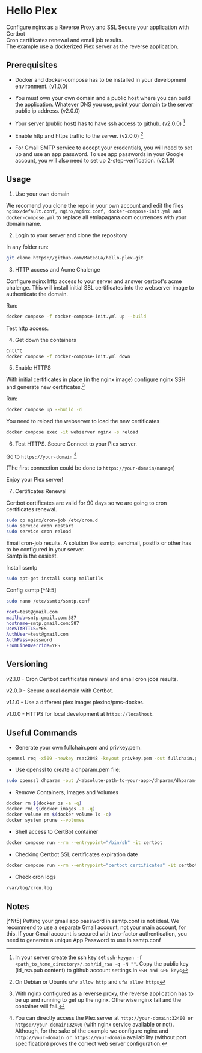 # Hello Plex

Configure nginx as a Reverse Proxy and SSL Secure your application with Certbot <br>
Cron certificates renewal and email job results. <br>
The example use a dockerized Plex server as the reverse application.

## Prerequisites

* Docker and docker-compose has to be installed in your development environment.  (v1.0.0)

* You must own your own domain and a public host where you can build the application. Whatever DNS you use, point your domain to the server public ip address.  (v2.0.0)

* Your server (public host) has to have ssh access to github. (v2.0.0) [^Nt1]

* Enable http and https traffic to the server.  (v2.0.0) [^Nt2]

* For Gmail SMTP service to accept your credentials, you will need to set up and use an app password. To use app passwords in your Google account, you will also need to set up 2-step-verification. (v2.1.0)

## Usage

1) Use your own domain

We recomend you clone the repo in your own account and edit the files ```nginx/default.conf, nginx/nginx.conf, docker-compose-init.yml and docker-compose.yml``` to replace all etniapagana.com ocurrences with your domain name.

2) Login to your server and clone the repository 

In any folder run:

```bash
git clone https://github.com/MateoLa/hello-plex.git
```

3) HTTP access and Acme Chalenge

Configure nginx http access to your server and answer certbot's acme chalenge. This will install initial SSL certificates into the webserver image to authenticate the domain. 

Run:

```bash
docker compose -f docker-compose-init.yml up --build
```

Test http access.

4) Get down the containers

```bash
Cntl^C
docker compose -f docker-compose-init.yml down
```

5) Enable HTTPS 

With initial certificates in place (in the nginx image) configure nginx SSH and generate new certificates.[^Nt3]

Run:

```bash
docker compose up --build -d 
```

You need to reload the webserver to load the new certificates

```bash
docker compose exec -it webserver nginx -s reload
```

6) Test HTTPS. Secure Connect to your Plex server. 

Go to ```https://your-domain``` [^Nt4]

(The first connection could be done to ```https://your-domain/manage```)

Enjoy your Plex server!

7) Certificates Renewal

Certbot certificates are valid for 90 days so we are going to cron certificates renewal.

```sh
sudo cp nginx/cron-job /etc/cron.d
sudo service cron restart
sudo service cron reload
```

Email cron-job results. A solution like ssmtp, sendmail, postfix or other has to be configured in your server.<br>
Ssmtp is the easiest.

Install ssmtp

```sh
sudo apt-get install ssmtp mailutils
```

Config ssmtp [^Nt5]

```sh
sudo nano /etc/ssmtp/ssmtp.conf

root=test@gmail.com
mailhub=smtp.gmail.com:587
hostname=smtp.gmail.com:587
UseSTARTTLS=YES
AuthUser=test@gmail.com
AuthPass=password
FromLineOverride=YES
```

## Versioning

v2.1.0 - Cron Certbot certificates renewal and email cron jobs results.

v2.0.0 - Secure a real domain with Certbot.

v1.1.0 - Use a different plex image: plexinc/pms-docker.

v1.0.0 - HTTPS for local development at ```https://localhost```.

## Useful Commands

* Generate your own fullchain.pem and privkey.pem.
```sh
openssl req -x509 -newkey rsa:2048 -keyout privkey.pem -out fullchain.pem -sha256 -days 3650 -nodes -subj "/C=XX/ST=stateName/L=cityName/O=companyName/OU=companySectionName/CN=Hostname"
```

* Use openssl to create a dhparam.pem file:
```sh
sudo openssl dhparam -out /<absolute-path-to-your-app>/dhparam/dhparam-2048.pem 2048
```

* Remove Containers, Images and Volumes
```sh
docker rm $(docker ps -a -q)
docker rmi $(docker images -a -q)
docker volume rm $(docker volume ls -q)
docker system prune --volumes
```

* Shell access to CertBot container
```sh
docker compose run --rm --entrypoint="/bin/sh" -it certbot
```

* Checking Certbot SSL certificates expiration date
```sh
docker compose run --rm --entrypoint="certbot certificates" -it certbot
```

* Check cron logs
```sh
/var/log/cron.log
```

## Notes

[^Nt1]: In your server create the ssh key set ```ssh-keygen -f <path_to_home_directory>/.ssh/id_rsa -q -N ""```. Copy the public key (id_rsa.pub content) to github account settings in ```SSH and GPG keys```

[^Nt2]: On Debian or Ubuntu ```ufw allow http``` and ```ufw allow https```

[^Nt3]: With nginx configured as a reverse proxy, the reverse application has to be up and running to get up the nginx. Otherwise nginx fail and the container will fall.

[^Nt4]: You can directly access the Plex server at ```http://your-domain:32400 or https://your-domain:32400``` (with nginx service available or not). Although, for the sake of the example we configure nginx and ```http://your-domain or https://your-domain``` availability (without port specification) proves the correct web server configuration.

[^Nt5] Putting your gmail app password in ssmtp.conf is not ideal. We recommend to use a separate Gmail account, not your main account, for this. If your Gmail account is secured with two-factor authentication, you need to generate a unique App Password to use in ssmtp.conf